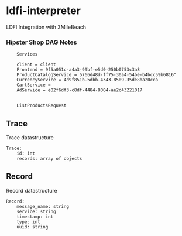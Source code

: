 # ldfi-interpreter
LDFI Integration with 3MileBeach

### Hipster Shop DAG Notes
```
    Services

    client = client
    Frontend = 9f5a051c-a4a3-99bf-e5d0-250b0753c3a8
    ProductCatalogService = 5766d48d-ff75-30a4-54be-b4bcc59b6816"
    CurrencyService = 4d9f851b-5dbb-4343-8509-35de8ba20cca
    CartService = 
    AdService = e02f6df3-c8df-4484-8004-ae2c43221017


    ListProductsRequest

```


## Trace
Trace datastructure
```
Trace:
    id: int
    records: array of objects

```

## Record
Record datastructure
```
Record:
    message_name: string
    service: string
    timestamp: int
    type: int
    uuid: string

```
